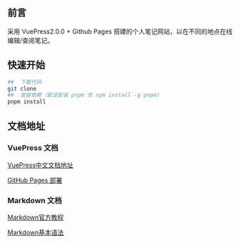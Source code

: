 ## 前言

采用 VuePress2.0.0 + Github Pages 搭建的个人笔记网站，以在不同的地点在线编辑/查阅笔记。

## 快速开始

```bash
##  下载代码
git clone
##  安装依赖（若没安装 pnpm 先 npm install -g pnpm）
pnpm install
```
## 文档地址

### VuePress 文档

[VuePress中文文档地址](https://vuepress.vuejs.org/zh/)

[GitHub Pages 部署](/githubpages/README.md)

### Markdown 文档

[Markdown官方教程](https://markdown.com.cn/)

[Markdown基本语法](https://markdown.com.cn/basic-syntax/)
